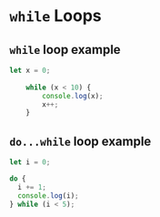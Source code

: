 # `while` Loops

## `while` loop example
```javascript
let x = 0;
    
    while (x < 10) {
    	console.log(x);
    	x++;
    }
```

## `do...while` loop example
```javascript
let i = 0;

do {
  i += 1;
  console.log(i);
} while (i < 5);
```